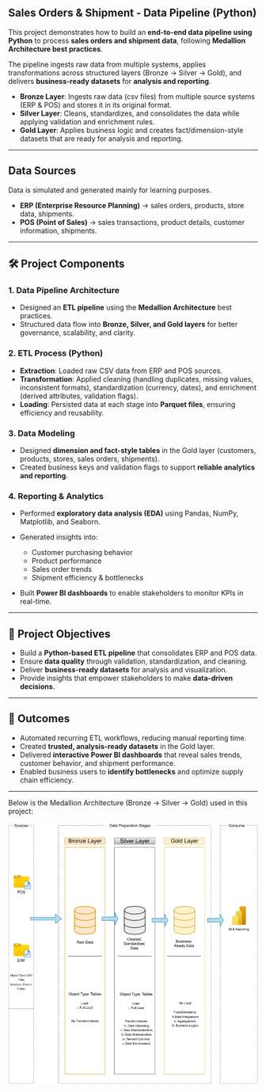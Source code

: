 **Sales Orders & Shipment - Data Pipeline (Python)**
---
This project demonstrates how to build an **end-to-end data pipeline using Python** to process **sales orders and shipment data**, following **Medallion Architecture best practices**.

The pipeline ingests raw data from multiple systems, applies transformations across structured layers (Bronze → Silver → Gold), and delivers **business-ready datasets** for **analysis and reporting**.

* **Bronze Layer**: Ingests raw data (csv files) from multiple source systems (ERP & POS) and stores it in its original format.
* **Silver Layer**: Cleans, standardizes, and consolidates the data while applying validation and enrichment rules.
* **Gold Layer**: Applies business logic and creates fact/dimension-style datasets that are ready for analysis and reporting.

---

## Data Sources
Data is simulated and generated mainly for learning purposes.
* **ERP (Enterprise Resource Planning)** → sales orders, products, store data, shipments.
* **POS (Point of Sales)** → sales transactions, product details, customer information, shipments.

---

## 🛠️ Project Components

### **1. Data Pipeline Architecture**

* Designed an **ETL pipeline** using the **Medallion Architecture** best practices.
* Structured data flow into **Bronze, Silver, and Gold layers** for better governance, scalability, and clarity.

### **2. ETL Process (Python)**

* **Extraction**: Loaded raw CSV data from ERP and POS sources.
* **Transformation**: Applied cleaning (handling duplicates, missing values, inconsistent formats), standardization (currency, dates), and enrichment (derived attributes, validation flags).
* **Loading**: Persisted data at each stage into **Parquet files**, ensuring efficiency and reusability.

### **3. Data Modeling**

* Designed **dimension and fact-style tables** in the Gold layer (customers, products, stores, sales orders, shipments).
* Created business keys and validation flags to support **reliable analytics and reporting**.

### **4. Reporting & Analytics**

* Performed **exploratory data analysis (EDA)** using Pandas, NumPy, Matplotlib, and Seaborn.
* Generated insights into:

  * Customer purchasing behavior
  * Product performance
  * Sales order trends
  * Shipment efficiency & bottlenecks
* Built **Power BI dashboards** to enable stakeholders to monitor KPIs in real-time.

---

## 🎯 Project Objectives

* Build a **Python-based ETL pipeline** that consolidates ERP and POS data.
* Ensure **data quality** through validation, standardization, and cleaning.
* Deliver **business-ready datasets** for analysis and visualization.
* Provide insights that empower stakeholders to make **data-driven decisions**.

---

## 🚀 Outcomes

* Automated recurring ETL workflows, reducing manual reporting time.
* Created **trusted, analysis-ready datasets** in the Gold layer.
* Delivered **interactive Power BI dashboards** that reveal sales trends, customer behavior, and shipment performance.
* Enabled business users to **identify bottlenecks** and optimize supply chain efficiency.
---

Below is the Medallion Architecture (Bronze → Silver → Gold) used in this project:

![](py_erd_diagram-Page.svg)


